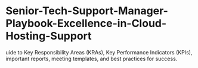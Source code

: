 # Senior-Tech-Support-Manager-Playbook-Excellence-in-Cloud-Hosting-Support
uide to Key Responsibility Areas (KRAs), Key Performance Indicators (KPIs), important reports, meeting templates, and best practices for success.

